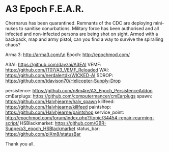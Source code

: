 A3 Epoch F.E.A.R.
=================

Chernarus has been quarantined.  Remnants of the CDC are deploying mini-nukes to sanitise conurbations.  Military force has been authorised and all infected and non-infected persons are being shot on sight.  Armed with a backpack, map and army pistol, can you find a way to survive the spiralling chaos?

Arma 3:         http://arma3.com/\n
Epoch:          http://epochmod.com/

A3AI:           https://github.com/dayzai/A3EAI
VEMF:           https://github.com/IT07/A3_VEMF_Reloaded
WAI:            https://github.com/nerdalertdk/WICKED-AI
SDROP:          https://github.com/tdavison70/Helicopter-Supply-Drop

persistence:    https://github.com/n8m4re/A3_Epoch_PersistenceAddon
cmEarplugs:     https://github.com/computermancer/cmEarplugs
spawn:          https://github.com/Halvhjearne/halv_spawn
killfeed:       https://github.com/Halvhjearne/killfeed
paintshop:      https://github.com/Halvhjearne/paintshop
service_point:  http://epochmod.com/forum/index.php?/topic/34454-repair-rearming-script/
HSBlackmarket:  https://github.com/GBR-Suppe/a3_epoch_HSBlackmarket
status_bar:     https://github.com/piXm8/statusBar

Thank you all.
